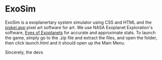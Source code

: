 # ExoSim
ExoSim is a exoplanertary system simulator using CSS and HTML and the <a href="https://www.piskelapp.com">piskel.app</a> pixel art software for art. We use NASA Exoplanet Exploration's software, <a href="https://exoplanets.nasa.gov/eyes-on-exoplanets/#/">Eyes of Exoplanets</a> for accurate and approximate stats. To launch the game, simply go to the .zip file and extract the files, and open the folder, then click launch.html and it should open up the Main Menu.

Sincerely, the devs

